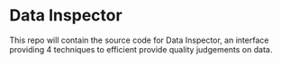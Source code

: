 # Data Inspector

This repo will contain the source code for Data Inspector, an interface providing 4 techniques to efficient provide quality judgements on data.
